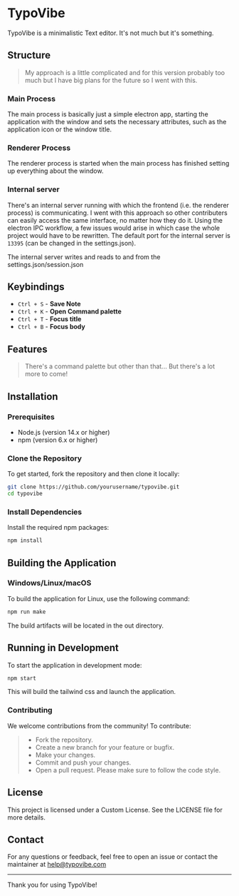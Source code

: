 
# TypoVibe

TypoVibe is a minimalistic Text editor. It's not much but it's something.

## Structure

> My approach is a little complicated and for this version probably too much but I have big plans for the future so I went with this.

### Main Process

The main process is basically just a simple electron app, starting the application with the window and sets the necessary attributes, such as the application icon or the window title.

### Renderer Process

The renderer process is started when the main process has finished setting up everything about the window.

### Internal server

There's an internal server running with which the frontend (i.e. the renderer process) is communicating. I went with this approach so other contributers can easily access the same interface, no matter how they do it. Using the electron IPC workflow, a few issues would arise in which case the whole project would have to be rewritten. The default port for the internal server is `13395` (can be changed in the settings.json).

The internal server writes and reads to and from the settings.json/session.json

## Keybindings
-  `Ctrl + S` - **Save Note**
-  `Ctrl + K` - **Open Command palette**
-  `Ctrl + T` - **Focus title**
-  `Ctrl + B` - **Focus body**

## Features
> There's a command palette but other than that...
> But there's a lot more to come!

## Installation  
### Prerequisites
- Node.js (version 14.x or higher)
- npm (version 6.x or higher)

### Clone the Repository
To get started, fork the repository and then clone it locally:

```sh
git clone https://github.com/yourusername/typovibe.git
cd typovibe
```

### Install Dependencies
Install the required npm packages:
```sh
npm install
```

## Building the Application
### Windows/Linux/macOS
To build the application for Linux, use the following command:
```sh
npm run make
```
The build artifacts will be located in the out directory.

## Running in Development
To start the application in development mode:
```sh
npm start
```
This will build the tailwind css and launch the application.

### Contributing
We welcome contributions from the community! To contribute:
> - Fork the repository. 
> - Create a new branch for your feature or bugfix. 
> - Make your changes. 
> - Commit and push your changes.
> - Open a pull request.
Please make sure to follow the code style.

## License

This project is licensed under a Custom License. See the LICENSE file for more details.

## Contact

For any questions or feedback, feel free to open an issue or contact the maintainer at help@typovibe.com

---
Thank you for using TypoVibe!

